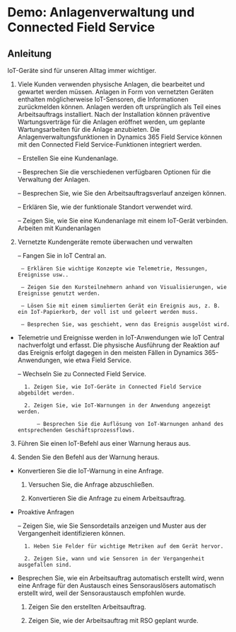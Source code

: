 ﻿---
demo:
    title: 'Demo: Anlagenverwaltung und Connected Field Service'
    module: 'Modul 4: Mehr über die Grundlagen von Dynamics 365 Customer Service erfahren'
---

# Demo: Anlagenverwaltung und Connected Field Service

## Anleitung

IoT-Geräte sind für unseren Alltag immer wichtiger. 

1. Viele Kunden verwenden physische Anlagen, die bearbeitet und gewartet werden müssen.  Anlagen in Form von vernetzten Geräten enthalten möglicherweise IoT-Sensoren, die Informationen zurückmelden können.  Anlagen werden oft ursprünglich als Teil eines Arbeitsauftrags installiert.  Nach der Installation können präventive Wartungsverträge für die Anlagen eröffnet werden, um geplante Wartungsarbeiten für die Anlage anzubieten.  Die Anlagenverwaltungsfunktionen in Dynamics 365 Field Service können mit den Connected Field Service-Funktionen integriert werden.    

	– Erstellen Sie eine Kundenanlage.

	– Besprechen Sie die verschiedenen verfügbaren Optionen für die Verwaltung der Anlagen. 

	– Besprechen Sie, wie Sie den Arbeitsauftragsverlauf anzeigen können.

	– Erklären Sie, wie der funktionale Standort verwendet wird. 

	– Zeigen Sie, wie Sie eine Kundenanlage mit einem IoT-Gerät verbinden. Arbeiten mit Kundenanlagen

 

2. Vernetzte Kundengeräte remote überwachen und verwalten

	– Fangen Sie in IoT Central an.

		– Erklären Sie wichtige Konzepte wie Telemetrie, Messungen, Ereignisse usw.. 

		– Zeigen Sie den Kursteilnehmern anhand von Visualisierungen, wie Ereignisse genutzt werden. 

		– Lösen Sie mit einem simulierten Gerät ein Ereignis aus, z. B. ein IoT-Papierkorb, der voll ist und geleert werden muss. 

		– Besprechen Sie, was geschieht, wenn das Ereignis ausgelöst wird. 

- Telemetrie und Ereignisse werden in IoT-Anwendungen wie IoT Central nachverfolgt und erfasst. Die physische Ausführung der Reaktion auf das Ereignis erfolgt dagegen in den meisten Fällen in Dynamics 365-Anwendungen, wie etwa Field Service. 

	– Wechseln Sie zu Connected Field Service.

		1. Zeigen Sie, wie IoT-Geräte in Connected Field Service abgebildet werden.

		2. Zeigen Sie, wie IoT-Warnungen in der Anwendung angezeigt werden.

			– Besprechen Sie die Auflösung von IoT-Warnungen anhand des entsprechenden Geschäftsprozessflows.

3. Führen Sie einen IoT-Befehl aus einer Warnung heraus aus.

4. Senden Sie den Befehl aus der Warnung heraus. 

- Konvertieren Sie die IoT-Warnung in eine Anfrage.

	1. Versuchen Sie, die Anfrage abzuschließen.

	2. Konvertieren Sie die Anfrage zu einem Arbeitsauftrag.

- Proaktive Anfragen

	– Zeigen Sie, wie Sie Sensordetails anzeigen und Muster aus der Vergangenheit identifizieren können. 

		1. Heben Sie Felder für wichtige Metriken auf dem Gerät hervor.

		2. Zeigen Sie, wann und wie Sensoren in der Vergangenheit ausgefallen sind. 

- Besprechen Sie, wie ein Arbeitsauftrag automatisch erstellt wird, wenn eine Anfrage für den Austausch eines Sensorauslösers automatisch erstellt wird, weil der Sensoraustausch empfohlen wurde. 

	1. Zeigen Sie den erstellten Arbeitsauftrag. 

	2. Zeigen Sie, wie der Arbeitsauftrag mit RSO geplant wurde.
